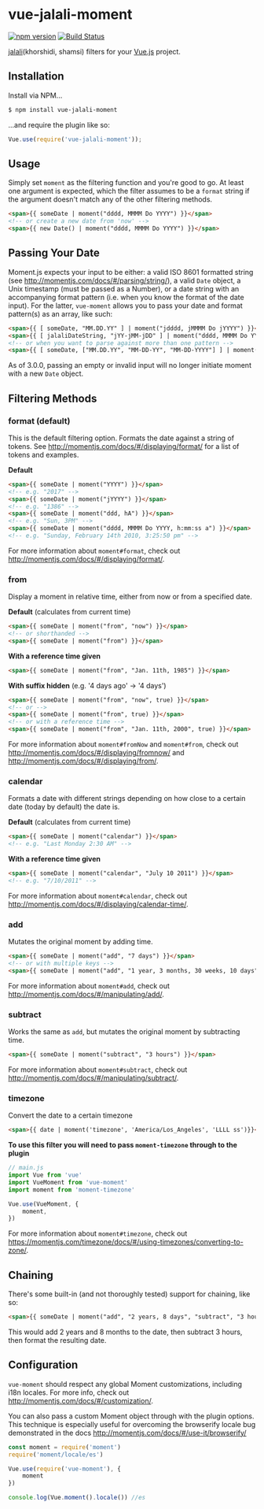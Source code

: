# vue-jalali-moment
[![npm version](https://badge.fury.io/js/vue-jalali-moment.svg)](https://badge.fury.io/js/vue-moment) [![Build Status](https://travis-ci.org/brockpetrie/vue-moment.svg?branch=master)](https://travis-ci.org/fingerpich/vue-jalali-moment)

[jalali](https://github.com/fingerpich/jalali-moment)(khorshidi, shamsi) filters for your [Vue.js](http://vuejs.org/) project.

## Installation

Install via NPM...

```sh
$ npm install vue-jalali-moment
```

...and require the plugin like so:

```js
Vue.use(require('vue-jalali-moment'));
```

## Usage

Simply set `moment` as the filtering function and you're good to go. At least one argument is expected, which the filter assumes to be a `format` string if the argument doesn't match any of the other filtering methods.

```html
<span>{{ someDate | moment("dddd, MMMM Do YYYY") }}</span>
<!-- or create a new date from 'now' -->
<span>{{ new Date() | moment("dddd, MMMM Do YYYY") }}</span>
```

## Passing Your Date

Moment.js expects your input to be either: a valid ISO 8601 formatted string (see <http://momentjs.com/docs/#/parsing/string/>), a valid `Date` object, a Unix timestamp (must be passed as a Number), or a date string with an accompanying format pattern (i.e. when you know the format of the date input). For the latter, `vue-moment` allows you to pass your date and format pattern(s) as an array, like such:

```html
<span>{{ [ someDate, "MM.DD.YY" ] | moment("jdddd, jMMMM Do jYYYY") }}</span>
<span>{{ [ jalaliDateString, "jYY-jMM-jDD" ] | moment("dddd, MMMM Do YYYY") }}</span>
<!-- or when you want to parse against more than one pattern -->
<span>{{ [ someDate, ["MM.DD.YY", "MM-DD-YY", "MM-DD-YYYY"] ] | moment("dddd, MMMM Do YYYY") }}</span>
```

As of 3.0.0, passing an empty or invalid input will no longer initiate moment with a new `Date` object.

## Filtering Methods

### format (default)

This is the default filtering option. Formats the date against a string of tokens. See <http://momentjs.com/docs/#/displaying/format/> for a list of tokens and examples.

**Default**

```html
<span>{{ someDate | moment("YYYY") }}</span>
<!-- e.g. "2017" -->
<span>{{ someDate | moment("jYYYY") }}</span>
<!-- e.g. "1386" -->
<span>{{ someDate | moment("ddd, hA") }}</span>
<!-- e.g. "Sun, 3PM" -->
<span>{{ someDate | moment("dddd, MMMM Do YYYY, h:mm:ss a") }}</span>
<!-- e.g. "Sunday, February 14th 2010, 3:25:50 pm" -->
```

For more information about `moment#format`, check out <http://momentjs.com/docs/#/displaying/format/>.


### from

Display a moment in relative time, either from now or from a specified date.

**Default** (calculates from current time)

```html
<span>{{ someDate | moment("from", "now") }}</span>
<!-- or shorthanded -->
<span>{{ someDate | moment("from") }}</span>
```

**With a reference time given**

```html
<span>{{ someDate | moment("from", "Jan. 11th, 1985") }}</span>
```

**With suffix hidden** (e.g. '4 days ago' -> '4 days')

```html
<span>{{ someDate | moment("from", "now", true) }}</span>
<!-- or -->
<span>{{ someDate | moment("from", true) }}</span>
<!-- or with a reference time -->
<span>{{ someDate | moment("from", "Jan. 11th, 2000", true) }}</span>
```

For more information about `moment#fromNow` and `moment#from`, check out <http://momentjs.com/docs/#/displaying/fromnow/> and <http://momentjs.com/docs/#/displaying/from/>.


### calendar

Formats a date with different strings depending on how close to a certain date (today by default) the date is.

**Default** (calculates from current time)

```html
<span>{{ someDate | moment("calendar") }}</span>
<!-- e.g. "Last Monday 2:30 AM" -->
```

**With a reference time given**

```html
<span>{{ someDate | moment("calendar", "July 10 2011") }}</span>
<!-- e.g. "7/10/2011" -->
```

For more information about `moment#calendar`, check out <http://momentjs.com/docs/#/displaying/calendar-time/>.


### add

Mutates the original moment by adding time.

```html
<span>{{ someDate | moment("add", "7 days") }}</span>
<!-- or with multiple keys -->
<span>{{ someDate | moment("add", "1 year, 3 months, 30 weeks, 10 days") }}</span>
```

For more information about `moment#add`, check out <http://momentjs.com/docs/#/manipulating/add/>.


### subtract

Works the same as `add`, but mutates the original moment by subtracting time.

```html
<span>{{ someDate | moment("subtract", "3 hours") }}</span>
```

For more information about `moment#subtract`, check out <http://momentjs.com/docs/#/manipulating/subtract/>.

### timezone

Convert the date to a certain timezone

```html
<span>{{ date | moment('timezone', 'America/Los_Angeles', 'LLLL ss')}}</span>
```

**To use this filter you will need to pass `moment-timezone` through to the plugin**

```js
// main.js
import Vue from 'vue'
import VueMoment from 'vue-moment'
import moment from 'moment-timezone'

Vue.use(VueMoment, {
    moment,
})
```

For more information about `moment#timezone`, check out <https://momentjs.com/timezone/docs/#/using-timezones/converting-to-zone/>.


## Chaining

There's some built-in (and not thoroughly tested) support for chaining, like so:

```html
<span>{{ someDate | moment("add", "2 years, 8 days", "subtract", "3 hours", "ddd, hA") }}</span>
```

This would add 2 years and 8 months to the date, then subtract 3 hours, then format the resulting date.


## Configuration

`vue-moment` should respect any global Moment customizations, including i18n locales. For more info, check out <http://momentjs.com/docs/#/customization/>.

You can also pass a custom Moment object through with the plugin options. This technique is especially useful for overcoming the browserify locale bug demonstrated in the docs <http://momentjs.com/docs/#/use-it/browserify/>

```js
const moment = require('moment')
require('moment/locale/es')

Vue.use(require('vue-moment'), {
    moment
})

console.log(Vue.moment().locale()) //es
```
